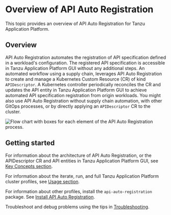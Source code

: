 # Overview of API Auto Registration

This topic provides an overview of API Auto Registration for Tanzu Application Platform.

## Overview

API Auto Registration automates the registration of API specification defined in
a workload's configuration. The registered API specification is accessible in
Tanzu Application Platform GUI without any additional steps. An automated
workflow using a supply chain, leverages API Auto Registration to create and
manage a Kubernetes Custom Resource (CR) of kind `APIDescriptor`. A Kubernetes
controller periodically reconciles the CR and updates the API entity in Tanzu
Application Platform GUI to achieve automated API specification registration
from origin workloads. You might also use API Auto Registration without supply
chain automation, with other GitOps processes, or by directly applying an
`APIDescriptor` CR to the cluster.

![Flow chart with boxes for each element of the API Auto Registration process.](./images/autoregistering-api-entities-stages.png)

## <a id='getting-started'></a> Getting started

For information about the architecture of API Auto Registration, or the APIDescriptor CR and API entities in Tanzu Application Platform GUI, see [Key Concepts section](key-concepts.md).

For information about the iterate, run, and full Tanzu Application Platform cluster profiles, see [Usage section](usage.md).

For information about other profiles, install the `api-auto-registration` package. See [Install API Auto Registration](installation.md).

Troubleshoot and debug problems using the tips in [Troubleshooting](troubleshooting.md).